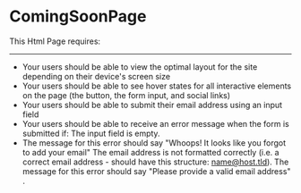 # ComingSoonPage

This Html Page requires:
************************
- Your users should be able to view the optimal layout for the site depending on their device's screen size 
- Your users should be able to see hover states for all interactive elements on the page (the button, the form input, and social links) 
- Your users should be able to submit their email address using an input field 
- Your users should be able to receive an error message when the form is submitted if: The input field is empty. 
- The message for this error should say "Whoops! It looks like you forgot to add your email" The email address is not formatted correctly (i.e. a correct email address - should have this structure: name@host.tld). The message for this error should say "Please provide a valid email address" .
